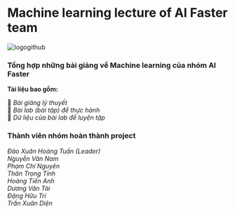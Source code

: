 # Machine learning lecture of AI Faster team
![logogithub](https://github.com/AppSalmon/Machine-learning-lecture-of-AI-Faster-team/assets/120777599/3b353f8e-c827-4414-b50a-187a18028588)

### Tổng hợp những bài giảng về Machine learning của nhóm AI Faster 
**Tài liệu bao gồm:** 

 🌟 *Bài giảng lý thuyết*\
 🌟 *Bài lab (bài tập) để thực hành*\
 🌟 *Dữ liệu của bài lab để luyện tập*

### Thành viên nhóm hoàn thành project
*Đào Xuân Hoàng Tuấn (Leader)*\
*Nguyễn Văn Nam*\
*Phạm Chí Nguyên*\
*Thân Trọng Tính*\
*Hoàng Tiến Anh*\
*Dương Văn Tài*\
*Đặng Hữu Trí*\
*Trần Xuân Diện*

